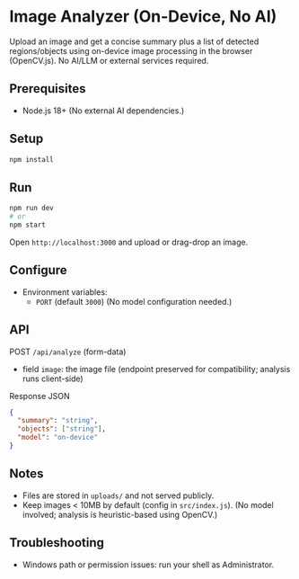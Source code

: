 # Image Analyzer (On-Device, No AI)

Upload an image and get a concise summary plus a list of detected regions/objects using on-device image processing in the browser (OpenCV.js). No AI/LLM or external services required.

## Prerequisites
- Node.js 18+
  (No external AI dependencies.)

## Setup
```bash
npm install
```

## Run
```bash
npm run dev
# or
npm start
```

Open `http://localhost:3000` and upload or drag-drop an image.

## Configure
- Environment variables:
  - `PORT` (default `3000`)
  (No model configuration needed.)

## API
POST `/api/analyze` (form-data)
- field `image`: the image file (endpoint preserved for compatibility; analysis runs client-side)

Response JSON
```json
{
  "summary": "string",
  "objects": ["string"],
  "model": "on-device"
}
```

## Notes
- Files are stored in `uploads/` and not served publicly.
- Keep images < 10MB by default (config in `src/index.js`).
  (No model involved; analysis is heuristic-based using OpenCV.)

## Troubleshooting
- Windows path or permission issues: run your shell as Administrator.



